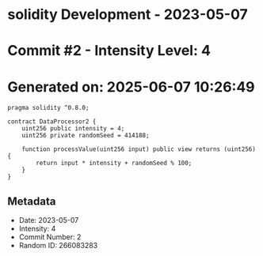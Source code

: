 ﻿# solidity Development - 2023-05-07
# Commit #2 - Intensity Level: 4
# Generated on: 2025-06-07 10:26:49
```solidity
pragma solidity ^0.8.0;

contract DataProcessor2 {
    uint256 public intensity = 4;
    uint256 private randomSeed = 414188;

    function processValue(uint256 input) public view returns (uint256) {
        return input * intensity + randomSeed % 100;
    }
}
```
## Metadata
- Date: 2023-05-07
- Intensity: 4
- Commit Number: 2
- Random ID: 266083283
